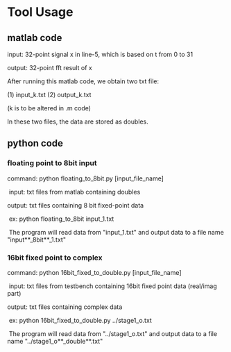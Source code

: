 # Tool Usage #

## matlab code ##

   input: 32-point signal x in line-5, which is based on t from 0 to 31

   output: 32-point fft result of x

   After running this matlab code, we obtain two txt file: 

   (1) input_k.txt (2) output_k.txt

   (k is to be altered in .m code)

   In these two files, the data are stored as doubles.

## python code ##

### floating point to 8bit input ###

   command: python floating_to_8bit.py  [input_file_name]

​	input: txt files from matlab containing doubles

   output: txt files containing 8 bit fixed-point data

​	ex: python floating_to_8bit input_1.txt

​	The program will read data from "input_1.txt" and output data to a file name "input**_8bit**_1.txt" 

### 16bit fixed point to complex ###

command: python 16bit_fixed_to_double.py  [input_file_name]

​	input: txt files from testbench containing 16bit fixed point data (real/imag part)

   output: txt files containing complex data

​	ex: python 16bit_fixed_to_double.py ../stage1_o.txt

​	The program will read data from "../stage1_o.txt" and output data to a file name "../stage1_o**_double**.txt" 